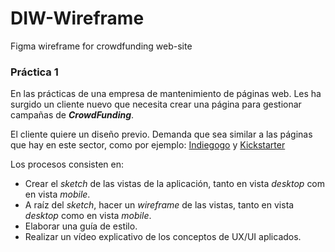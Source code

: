 # DIW-Wireframe
Figma wireframe for crowdfunding web-site

### Práctica 1

En las prácticas de una empresa de mantenimiento de páginas web.
Les ha surgido un cliente nuevo que necesita crear una página para gestionar campañas de ***CrowdFunding***.

El cliente quiere un diseño previo. Demanda que sea similar a las páginas que hay en este sector, como por ejemplo:
[Indiegogo](https://www.indiegogo.com/) y [Kickstarter](https://www.kickstarter.com/)

Los procesos consisten en:
- Crear el *sketch* de las vistas de la aplicación, tanto en vista *desktop* com en vista *mobile*.
- A raíz del *sketch*, hacer un *wireframe* de las vistas, tanto en vista *desktop* como en vista *mobile*.
- Elaborar una guía de estilo.
- Realizar un vídeo explicativo de los conceptos de UX/UI aplicados.
